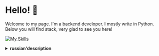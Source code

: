
# Hello! 👋

Welcome to my page. I'm a backend developer. I mostly write in Python. Below you will find stack, very glad to see you here!

[![My Skills](https://skillicons.dev/icons?i=py,django,docker,fastapi,flask,git,mongodb,nginx,postgres,postman,redis,vscode,html)](https://skillicons.dev)

<details>
<summary><b>russian'description</b></summary>
# Привет! 👋

Добро пожаловать на мою страничку. Я - бэкенд разработчик. В основном пишу на Python. Ниже вы найдете мой стек, очень рад видеть вас здесь!

[![My Skills](https://skillicons.dev/icons?i=py,django,docker,fastapi,flask,git,mongodb,nginx,postgres,postman,redis,vscode,html)](https://skillicons.dev)
</details>

